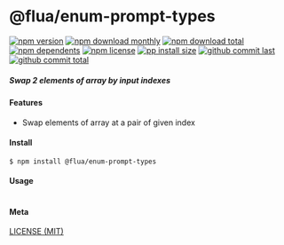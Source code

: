 # @flua/enum-prompt-types

[![npm version][badge-npm-version]][url-npm]
[![npm download monthly][badge-npm-download-monthly]][url-npm]
[![npm download total][badge-npm-download-total]][url-npm]
[![npm dependents][badge-npm-dependents]][url-github]
[![npm license][badge-npm-license]][url-npm]
[![pp install size][badge-pp-install-size]][url-pp]
[![github commit last][badge-github-last-commit]][url-github]
[![github commit total][badge-github-commit-count]][url-github]

[//]: <> (Shields)
[badge-npm-version]: https://flat.badgen.net/npm/v/@flua/enum-prompt-types
[badge-npm-download-monthly]: https://flat.badgen.net/npm/dm/@flua/enum-prompt-types
[badge-npm-download-total]:https://flat.badgen.net/npm/dt/@flua/enum-prompt-types
[badge-npm-dependents]: https://flat.badgen.net/npm/dependents/@flua/enum-prompt-types
[badge-npm-license]: https://flat.badgen.net/npm/license/@flua/enum-prompt-types
[badge-pp-install-size]: https://flat.badgen.net/packagephobia/install/@flua/enum-prompt-types
[badge-github-last-commit]: https://flat.badgen.net/github/last-commit/hoyeungw/flua
[badge-github-commit-count]: https://flat.badgen.net/github/commits/hoyeungw/flua

[//]: <> (Link)
[url-npm]: https://npmjs.org/package/@flua/enum-prompt-types
[url-pp]: https://packagephobia.now.sh/result?p=@flua/enum-prompt-types
[url-github]: https://github.com/hoyeungw/flua

##### Swap 2 elements of array by input indexes

#### Features
- Swap elements of array at a pair of given index

#### Install
```console
$ npm install @flua/enum-prompt-types
```

#### Usage
```js
```

#### Meta
[LICENSE (MIT)](LICENSE)
